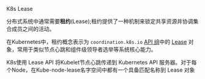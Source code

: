 K8s Lease

分布式系统中通常需要**租约**(Lease);租约提供了一种机制来锁定共享资源并协调集合成员之间的活动。

在Kubernetes中，租约概念表示为 `coordination.k8s.io` [API 组](https://kubernetes.io/zh-cn/docs/concepts/overview/kubernetes-api/#api-groups-and-versioning)中的 [Lease](https://kubernetes.io/zh-cn/docs/reference/kubernetes-api/cluster-resources/lease-v1/) 对象，常用于类似节点心跳和组件级领导者选举等系统核心能力。



K8s使用 Lease API 将Kubelet节点心跳传递到 Kubernetes API 服务器。对于每个Node，在Kube-node-lease名字空间中都有一个具备匹配名称到 Lease 对象
